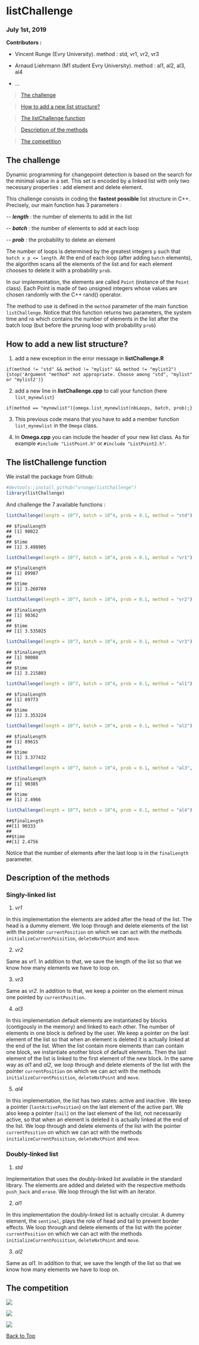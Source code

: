 <a id="top"></a>

<!-- 
%\VignetteEngine{knitr::rmarkdown} 
%\VignetteIndexEntry{listChallenge}
--> 

# listChallenge
### July 1st, 2019

**Contributors :**

* Vincent Runge (Evry University). method : std, vr1, vr2, vr3

* Arnaud Liehrmann (M1 student Evry University). method : al1, al2, al3, al4

* ...


> [The challenge](#challenge)

> [How to add a new list structure?](#list)

> [The listChallenge function](#function)

> [Description of the methods](#methods)

> [The competition](#competition)


<a id="challenge"></a>

## The challenge

Dynamic programming for changepoint detection is based on the search for the minimal value in a set. This set is encoded by a linked list with only two necessary properties : add element and delete element.

This challenge consists in coding the **fastest possible** list structure in C++. Precisely, our main function has 3 parameters :

-- ***length*** : the number of elements to add in the list

-- ***batch*** : the number of elements to add at each loop

-- ***prob*** : the probability to delete an element

 
The number of loops is determined by the greatest integers `p` such that `batch x p <= length`.
At the end of each loop (after adding `batch` elements), the algorithm scans all the elements of the list and for each element chooses to delete it with a probability `prob`.

In our implementation, the elements are called `Point` (instance of the `Point` class). Each Point is made of two unsigned integers whose values are chosen randomly with the C++ rand() operator.

The method to use is defined in the `method` parameter of the main function `listChallenge`. Notice that this function returns two parameters, the system time and `nb` which contains the number of elements in the list after the batch loop (but before the pruning loop with probability `prob`) 

<a id="list"></a>

## How to add a new list structure?

1) add a new exception in the error message in **listChallenge.R**

`if(method != "std" && method != "mylist" && method != "mylist2"){stop('Argument "method" not appropriate. Choose among "std", "mylist" or "mylist2')}`

2) add a new line in **listChallenge.cpp** to call your function (here `list_mynewlist`)

`if(method == "mynewlist"){omega.list_mynewlist(nbLoops, batch, prob);}`

3) This previous code means that you have to add a member function `list_mynewlist` in the `Omega` class.

4) In **Omega.cpp** you can include the header of your new list class. As for example `#include "ListPoint.h"` or `#include "ListPoint2.h"`.


<a id="function"></a>

## The listChallenge function

We install the package from Github:


```r
#devtools::install_github("vrunge/listChallenge")
library(listChallenge)
```

And challenge the 7 available functions :

```r
listChallenge(length = 10^7, batch = 10^4, prob = 0.1, method = "std")
```

```
## $finalLength
## [1] 90022
## 
## $time
## [1] 3.498905
```

```r
listChallenge(length = 10^7, batch = 10^4, prob = 0.1, method = "vr1")
```

```
## $finalLength
## [1] 89987
## 
## $time
## [1] 3.260789
```

```r
listChallenge(length = 10^7, batch = 10^4, prob = 0.1, method = "vr2")
```

```
## $finalLength
## [1] 90362
## 
## $time
## [1] 3.535025
```

```r
listChallenge(length = 10^7, batch = 10^4, prob = 0.1, method = "vr3")
```

```
## $finalLength
## [1] 90088
## 
## $time
## [1] 3.215803
```

```r
listChallenge(length = 10^7, batch = 10^4, prob = 0.1, method = "al1")
```

```
## $finalLength
## [1] 89773
## 
## $time
## [1] 3.353224
```

```r
listChallenge(length = 10^7, batch = 10^4, prob = 0.1, method = "al2")
```

```
## $finalLength
## [1] 89615
## 
## $time
## [1] 3.377432
```

```r
listChallenge(length = 10^7, batch = 10^4, prob = 0.1, method = "al3", default_length= 10^7)
```

```
## $finalLength
## [1] 90385
## 
## $time
## [1] 2.4966
```
```r
listChallenge(length = 10^7, batch = 10^4, prob = 0.1, method = "al4")
```
```
##$finalLength
##[1] 90333
##
##$time
##[1] 2.4756
```

Notice that the number of elements after the last loop is in the `finalLength` parameter.

<a id="methods"></a>

## Description of the methods

### Singly-linked list

1) *vr1*

In this implementation the elements are added after the head of the list. The head is a dummy element. We loop through and delete elements of the list with the pointer `currentPosition` on which we can act with the methods `initializeCurrentPoisition`, `deleteNxtPoint` and `move`.

2) *vr2*

Same as *vr1*. In addition to that, we save the length of the list so that we know how many elements we have to loop on.

3) *vr3*

Same as *vr2*. In addition to that, we keep a pointer on the element minus one pointed by `currentPosition`.

4) *al3*

In this implementation default elements are instantiated by blocks (contigously in the memory) and linked to each other. The number of elements in one block is defined by the user. We keep a pointer on the last element of the list so that when an element is deleted it is actually linked at the end of the list. When the list contain more elements than can contain one block, we instantiate another block of default elements. Then the last element of the list is linked to the first element of the new block. In the same way as *al1* and *al2*, we loop through and delete elements of the list with the pointer `currentPosition` on which we can act with the methods `initializeCurrentPoisition`, `deleteNxtPoint` and `move`.

5) *al4*

In this implementation, the list has two states: active and inactive . We keep a pointer (`lastActivePosition`) on the last element of the active part. We also keep a pointer (`tail`) on the last element of the list, not necessarily active, so that when an element is deleted it is actually linked at the end of the list. We loop through and delete elements of the list with the pointer `currentPosition` on which we can act with the methods `initializeCurrentPoisition`, `deleteNxtPoint` and `move`.

### Doubly-linked list

1) *std*

Implementation that uses the doubly-linked list available in the standard library. The elements are added and deleted with the respective methods `push_back` and `erase`. We loop through the list with an iterator.

2) *al1*

In this implementation the doubly-linked list is actually circular. A dummy element, the `sentinel`, plays the role of head and tail to prevent border effects. We loop through and delete elements of the list with the pointer `currentPosition` on which we can act with the methods `initializeCurrentPoisition`, `deleteNxtPoint` and `move`.

3) *al2*

Same as *al1*. In addition to that, we save the length of the list so that we know how many elements we have to loop on.

<a id="competition"></a>

## The competition

![ ](img/time_comp_plot.png)

![ ](img/time_comp_plot2.png)

![ ](img/time_comp_plot3.png)

[Back to Top](#top)
